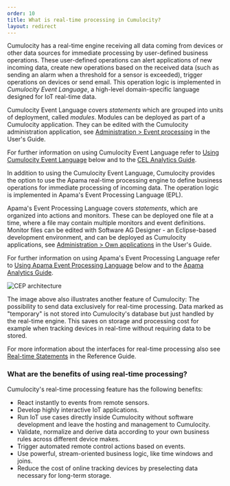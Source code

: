 ```yaml
---
order: 10
title: What is real-time processing in Cumulocity?
layout: redirect
---
```


Cumulocity has a real-time engine receiving all data coming from devices or other data sources for immediate processing by user-defined business operations. These user-defined operations can alert applications of new incoming data, create new operations based on the received data (such as sending an alarm when a threshold for a sensor is exceeded), trigger operations on devices or send email. This operation logic is implemented in *Cumulocity Event Language*, a high-level domain-specific language designed for IoT real-time data.

Cumulocity Event Language covers *statements* which are grouped into units of deployment, called *modules*. Modules can be deployed as part of a Cumulocity application. They can be edited with the Cumulocity administration application, see [Administration > Event processing](/guides/administration/business-rules#event-processing) in the User's Guide. 

For further information on using Cumulocity Event Language refer to [Using Cumulocity Event Language](/guides/concepts/realtime#using-cel) below and to the [CEL Analytics Guide](/guides/event-language/introduction).

In addition to using the Cumulocity Event Language, Cumulocity provides the option to use the Apama real-time processing engine to define business operations for immediate processing of incoming data. The operation logic is implemented in Apama's Event Processing Language (EPL). 

Apama's Event Processing Language covers _statements_, which are organized into actions and monitors. These can be deployed one file at a time, where a file may contain multiple monitors and event definitions. Monitor files can be edited with Software AG Designer - an Eclipse-based development environment, and can be deployed as Cumulocity applications, see [Administration > Own applications](/guides/administration/managing-applications) in the User's Guide. 

For further information on using Apama's Event Processing Language refer to [Using Apama Event Processing Language](/guides/concepts/realtime#using-epl) below and to the [Apama Analytics Guide](/guides/apama/introduction).

![CEP architecture](/guides/images/concepts-guide/realtime.png)

The image above also illustrates another feature of Cumulocity: The possibility to send data exclusively for real-time processing. Data marked as "temporary" is not stored into Cumulocity's database but just handled by the real-time engine. This saves on storage and processing cost for example when tracking devices in real-time without requiring data to be stored.

For more information about the interfaces for real-time processing also see [Real-time Statements](/guides/reference/real-time-statements) in the Reference Guide.

### What are the benefits of using real-time processing?

Cumulocity's real-time processing feature has the following benefits:

-   React instantly to events from remote sensors.
-   Develop highly interactive IoT applications.
-   Run IoT use cases directly inside Cumulocity without software development and leave the hosting and management to Cumulocity.
-   Validate, normalize and derive data according to your own business rules across different device makes.
-   Trigger automated remote control actions based on events.
-   Use powerful, stream-oriented business logic, like time windows and joins.
-   Reduce the cost of online tracking devices by preselecting data necessary for long-term storage.
